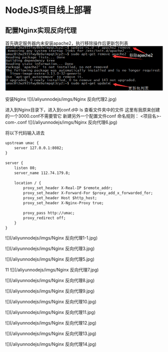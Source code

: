# NodeJS项目线上部署

## 配置Nginx实现反向代理

首先确定服务器内未安装apache2，执行移除操作后更新包列表
![](/aliyunnodejs/imgs/Nginx反向代理1.jpg)

安装Nginx
![](/aliyunnodejs/imgs/Nginx 反向代理2.jpg)

进入到Nginx目录下，进入到conf.d中
ls 查看文件夹中的文件
这里有我原来创建的一个3000.conf不需要管它
新建另外一个配置文件conf
命名规则： <项目名>-com-<port>.conf
![](/aliyunnodejs/imgs/Nginx 反向代理6.jpg)

将以下代码输入进去

```
upstream umac {
    server 127.0.0.1:8082;
}

server {
    listen 80;
    server_name 112.74.179.8;
    
    location / {
        proxy_set_header X-Real-IP $remote_addr;
        proxy_set_header X-Forward-For $proxy_add_x_forwarded_for;
        proxy_set_header Host $http_host;
        proxy_set_header X-Nginx-Proxy true;
        
        proxy_pass http://umac;
        proxy_redirect off;
    }
}
```
![](/aliyunnodejs/imgs/Nginx 反向代理1-1.jpg)

![](/aliyunnodejs/imgs/Nginx 反向代理3.jpg)



![](/aliyunnodejs/imgs/Nginx 反向代理5.jpg)

11
![](/aliyunnodejs/imgs/Nginx 反向代理7.jpg)

![](/aliyunnodejs/imgs/Nginx 反向代理8.jpg)

![](/aliyunnodejs/imgs/Nginx 反向代理9.jpg)

![](/aliyunnodejs/imgs/Nginx 反向代理10.jpg)

![](/aliyunnodejs/imgs/Nginx 反向代理11.jpg)

![](/aliyunnodejs/imgs/Nginx 反向代理12.jpg)

![](/aliyunnodejs/imgs/Nginx 反向代理13.jpg)

![](/aliyunnodejs/imgs/Nginx 反向代理14.jpg)

